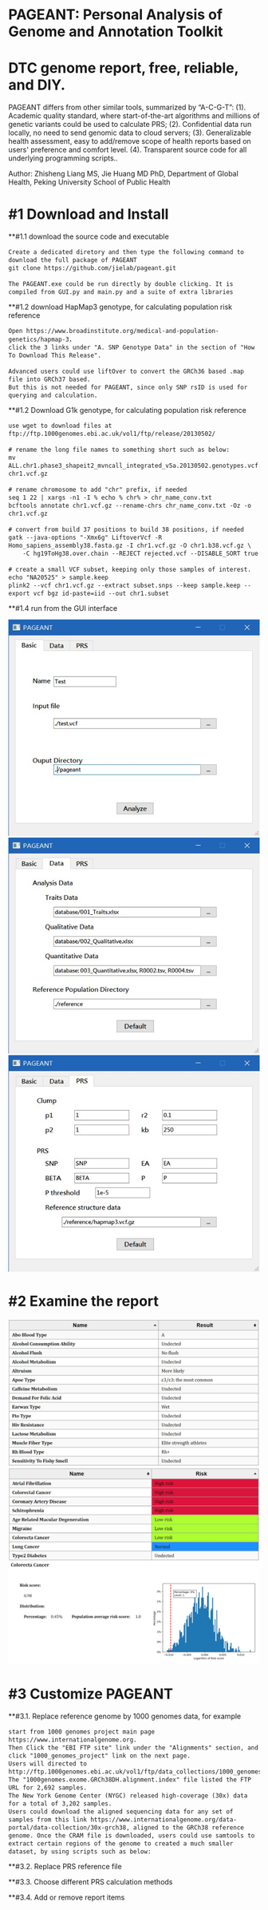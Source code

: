 
# PAGEANT: Personal Analysis of Genome and Annotation Toolkit
# DTC genome report, free, reliable, and DIY.
PAGEANT differs from other similar tools, summarized by “A-C-G-T”: 
(1). Academic quality standard, where start-of-the-art algorithms and millions of genetic variants could be used to calculate PRS; 
(2). Confidential data run locally, no need to send genomic data to cloud servers; 
(3). Generalizable health assessment, easy to add/remove scope of health reports based on users' preference and comfort level. 
(4). Transparent source code for all underlying programming scripts..


Author: Zhisheng Liang MS, Jie Huang MD PhD, Department of Global Health, Peking University School of Public Health



# #1 Download and Install

**#1.1 download the source code and executable

```
Create a dedicated diretory and then type the following command to download the full package of PAGEANT 
git clone https://github.com/jielab/pageant.git

The PAGEANT.exe could be run directly by double clicking. It is compiled from GUI.py and main.py and a suite of extra libraries

```

**#1.2 download HapMap3 genotype, for calculating population risk reference

```
Open https://www.broadinstitute.org/medical-and-population-genetics/hapmap-3， 
click the 3 links under "A. SNP Genotype Data" in the section of "How To Download This Release".

Advanced users could use liftOver to convert the GRCh36 based .map file into GRCh37 based.
But this is not needed for PAGEANT, since only SNP rsID is used for querying and calculation.

```

**#1.2 Download G1k genotype, for calculating population risk reference
```
use wget to download files at ftp://ftp.1000genomes.ebi.ac.uk/vol1/ftp/release/20130502/

# rename the long file names to something short such as below:
mv ALL.chr1.phase3_shapeit2_mvncall_integrated_v5a.20130502.genotypes.vcf.gz chr1.vcf.gz

# rename chromosome to add "chr" prefix, if needed
seq 1 22 | xargs -n1 -I % echo % chr% > chr_name_conv.txt
bcftools annotate chr1.vcf.gz --rename-chrs chr_name_conv.txt -Oz -o chr1.vcf.gz

# convert from build 37 positions to build 38 positions, if needed
gatk --java-options "-Xmx6g" LiftoverVcf -R Homo_sapiens_assembly38.fasta.gz -I chr1.vcf.gz -O chr1.b38.vcf.gz \
	-C hg19ToHg38.over.chain --REJECT rejected.vcf --DISABLE_SORT true

# create a small VCF subset, keeping only those samples of interest.
echo "NA20525" > sample.keep
plink2 --vcf chr1.vcf.gz --extract subset.snps --keep sample.keep --export vcf bgz id-paste=iid --out chr1.subset

```


**#1.4 run from the GUI interface

![Figure 1A](./pictures/figure1A.jpg)
![Figure 1B](./pictures/figure1B.jpg)
![Figure 1B](./pictures/figure1C.jpg)


# #2 Examine the report

![Figure 2A](./pictures/figure2A.jpg)
![Figure 2A](./pictures/figure2C.jpg)
![Figure 2B](./pictures/figure2B.jpg)


# #3 Customize PAGEANT

**#3.1. Replace reference genome by 1000 genomes data, for example

```
start from 1000 genomes project main page https://www.internationalgenome.org. 
Then Click the "EBI FTP site" link under the "Alignments" section, and click "1000_genomes_project" link on the next page.
Users will directed to http://ftp.1000genomes.ebi.ac.uk/vol1/ftp/data_collections/1000_genomes_project/. 
The "1000genomes.exome.GRCh38DH.alignment.index" file listed the FTP URL for 2,692 samples. 
The New York Genome Center (NYGC) released high-coverage (30x) data for a total of 3,202 samples. 
Users could download the aligned sequencing data for any set of samples from this link https://www.internationalgenome.org/data-portal/data-collection/30x-grch38, aligned to the GRCh38 reference genome. Once the CRAM file is downloaded, users could use samtools to extract certain regions of the genome to created a much smaller dataset, by using scripts such as below:

```


**#3.2. Replace PRS reference file


**#3.3. Choose different PRS calculation methods


**#3.4. Add or remove report items





